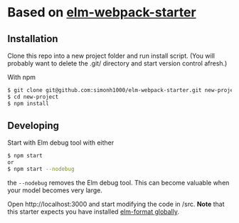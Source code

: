 # Based on [elm-webpack-starter](https://github.com/simonh1000/elm-webpack-starter)

## Installation

Clone this repo into a new project folder and run install script.
(You will probably want to delete the .git/ directory and start version control afresh.)

With npm

```sh
$ git clone git@github.com:simonh1000/elm-webpack-starter.git new-project
$ cd new-project
$ npm install
```

## Developing

Start with Elm debug tool with either
```sh
$ npm start
or
$ npm start --nodebug
```

the `--nodebug` removes the Elm debug tool. This can become valuable when your model becomes very large.

Open http://localhost:3000 and start modifying the code in /src.  **Note** that this starter expects you have installed [elm-format globally](https://github.com/avh4/elm-format#installation-). 

